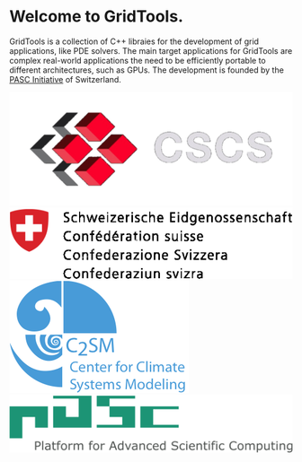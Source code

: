# Welcome to GridTools.
GridTools is a collection of C++ libraies for the development of grid applications, like PDE solvers. The main target applications for GridTools are complex real-world applications the need to be efficiently portable to different architectures, such as GPUs. The development is founded by the [PASC Initiative](http://www.pasc-ch.org/projects/projects/grid-tools/) of Switzerland.


![](imgs/CSCS.png)<!-- .element width="50%" -->
![](imgs/MeteoSwiss.png)
![](imgs/C2SM.png)
![](imgs/PASC.png)
